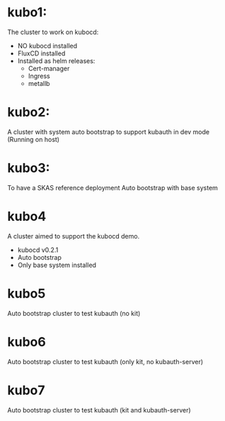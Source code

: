 

# kubo1:

The cluster to work on kubocd:
- NO kubocd installed
- FluxCD installed
- Installed as helm releases:
  - Cert-manager
  - Ingress
  - metallb

# kubo2:

A cluster with system auto bootstrap to support kubauth in dev mode (Running on host)

# kubo3:

To have a SKAS reference deployment
Auto bootstrap with base system

# kubo4

A cluster aimed to support the kubocd demo.
- kubocd v0.2.1
- Auto bootstrap
- Only base system installed

# kubo5

Auto bootstrap cluster to test kubauth (no kit)

# kubo6

Auto bootstrap cluster to test kubauth (only kit, no kubauth-server)

# kubo7

Auto bootstrap cluster to test kubauth (kit and kubauth-server)
